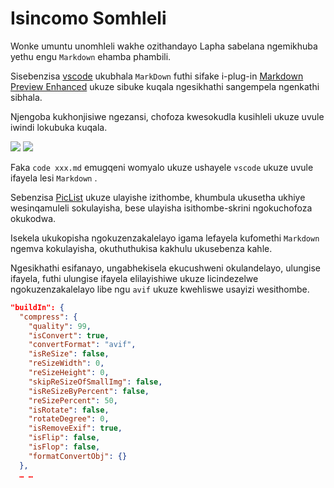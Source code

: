 # Isincomo Somhleli

Wonke umuntu unomhleli wakhe ozithandayo Lapha sabelana ngemikhuba yethu engu `Markdown` ehamba phambili.

Sisebenzisa [vscode](https://code.visualstudio.com/) ukubhala `MarkDown` futhi sifake i-plug-in [Markdown Preview Enhanced](https://marketplace.visualstudio.com/items?itemName=shd101wyy.markdown-preview-enhanced) ukuze sibuke kuqala ngesikhathi sangempela ngenkathi sibhala.

Njengoba kukhonjisiwe ngezansi, chofoza kwesokudla kusihleli ukuze uvule iwindi lokubuka kuqala.

![](https://p.3ti.site/1720775216.avif)
![](https://p.3ti.site/1720775043.avif)

Faka `code xxx.md` emugqeni womyalo ukuze ushayele `vscode` ukuze uvule ifayela lesi `Markdown` .

Sebenzisa [PicList](https://github.com/Kuingsmile/PicList) ukuze ulayishe izithombe, khumbula ukusetha ukhiye wesinqamuleli sokulayisha, bese ulayisha isithombe-skrini ngokuchofoza okukodwa.

Isekela ukukopisha ngokuzenzakalelayo igama lefayela kufomethi `Markdown` ngemva kokulayisha, okuthuthukisa kakhulu ukusebenza kahle.

Ngesikhathi esifanayo, ungabhekisela ekucushweni okulandelayo, ulungise ifayela, futhi ulungise ifayela elilayishiwe ukuze licindezelwe ngokuzenzakalelayo libe ngu `avif` ukuze kwehliswe usayizi wesithombe.

```json
"buildIn": {
  "compress": {
    "quality": 99,
    "isConvert": true,
    "convertFormat": "avif",
    "isReSize": false,
    "reSizeWidth": 0,
    "reSizeHeight": 0,
    "skipReSizeOfSmallImg": false,
    "isReSizeByPercent": false,
    "reSizePercent": 50,
    "isRotate": false,
    "rotateDegree": 0,
    "isRemoveExif": true,
    "isFlip": false,
    "isFlop": false,
    "formatConvertObj": {}
  },
  … …
```